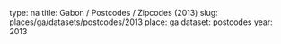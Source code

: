 type: na
title: Gabon / Postcodes / Zipcodes (2013)
slug: places/ga/datasets/postcodes/2013
place: ga
dataset: postcodes
year: 2013
